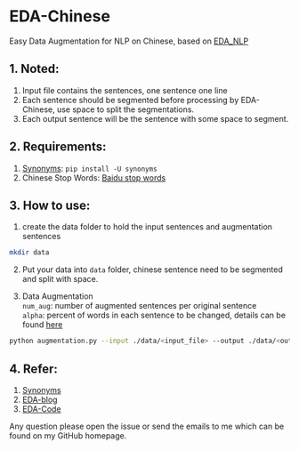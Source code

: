 # EDA-Chinese
Easy Data Augmentation for NLP on Chinese, based on [EDA_NLP](https://github.com/jasonwei20/eda_nlp/tree/master/code)

## 1. Noted:
1. Input file contains the sentences, one sentence one line
2. Each sentence should be segmented before processing by EDA-Chinese, use space to split the segmentations.
3. Each output sentence will be the sentence with some space to segment.

## 2. Requirements:
1. [Synonyms](https://github.com/huyingxi/Synonyms): `pip install -U synonyms`
2. Chinese Stop Words: [Baidu stop words](https://github.com/goto456/stopwords)

## 3. How to use:
1. create the data folder to hold the input sentences and augmentation sentences
```bash
mkdir data
```

2. Put your data into `data` folder, chinese sentence need to be segmented and split with space. 

3. Data Augmentation  
`num_aug`: number of augmented sentences per original sentence  
`alpha`: percent of words in each sentence to be changed, details can be found [here](https://arxiv.org/abs/1901.11196)

```bash
python augmentation.py --input ./data/<input_file> --output ./data/<output_file> --num_aug 5 --alpha 0.1
```
    
## 4. Refer:
1. [Synonyms](https://github.com/huyingxi/Synonyms)
2. [EDA-blog](https://towardsdatascience.com/these-are-the-easiest-data-augmentation-techniques-in-natural-language-processing-you-can-think-of-88e393fd610)
3. [EDA-Code](https://github.com/jasonwei20/eda_nlp)

Any question please open the issue or send the emails to me which can be found on my GitHub homepage.

